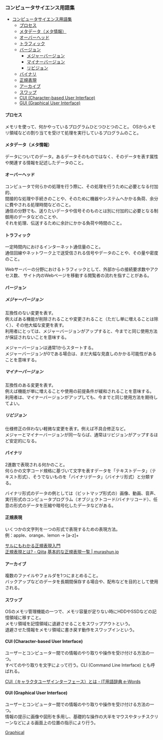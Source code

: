 ### コンピュータサイエンス用語集

- [コンピュータサイエンス用語集](#コンピュータサイエンス用語集)
  - [プロセス](#プロセス)
  - [メタデータ（メタ情報）](#メタデータメタ情報)
  - [オーバーヘッド](#オーバーヘッド)
  - [トラフィック](#トラフィック)
  - [バージョン](#バージョン)
    - [メジャーバージョン](#メジャーバージョン)
    - [マイナーバージョン](#マイナーバージョン)
    - [リビジョン](#リビジョン)
  - [バイナリ](#バイナリ)
  - [正規表現](#正規表現)
  - [アーカイブ](#アーカイブ)
  - [スワップ](#スワップ)
  - [CUI (Character-based User Interface)](#cui-character-based-user-interface)
  - [GUI (Graphical User Interface)](#gui-graphical-user-interface)

#### プロセス
メモリを使って、何かやっているプログラムひとつひとつのこと。
OSからメモリ領域などの割り当てを受けて処理を実行しているプログラムのこと。

#### メタデータ（メタ情報）
データについてのデータ。あるデータそのものではなく、そのデータを表す属性や関連する情報を記述したデータのこと。

#### オーバーヘッド
コンピュータで何らかの処理を行う際に、その処理を行うために必要となる付加的、  
間接的な処理や手続きのことや、そのために機器やシステムへかかる負荷、余分に費やされる処理時間などのこと。  
通信の分野でも、送りたいデータや信号そのものとは別に付加的に必要となる制御用のデータなどのことや、  
それを処理、伝送するために余計にかかる負荷や時間のこと。

#### トラフィック
一定時間内におけるインターネット通信量のこと。  
通信回線やネットワーク上で送受信される信号やデータのことや、その量や密度のこと。

Webサーバーの分野におけるトラフィックとして、外部からの接続要求数やアクセス数、
サイト内のWebページを移動する閲覧者の流れを指すことがある。

#### バージョン
##### メジャーバージョン
互換性のない変更を表す。  
例えばある機能が削除されることや変更されること（ただし単に増えることは除く）、その他大幅な変更を表す。  
利用者にとっては、メジャーバージョンがアップすると、今までと同じ使用方法が保証されないことを意味する。

メジャーバージョンは通常1からスタートする。  
メジャーバージョンが0である場合は、まだ大幅な見直しのかかる可能性があることを意味する。

##### マイナーバージョン
互換性のある変更を表す。  
例えば機能が単に増えることや使用の前提条件が緩和されることを意味する。  
利用者は、マイナーバージョンがアップしても、今までと同じ使用方法を期待してよい。

##### リビジョン
仕様修正の伴わない軽微な変更を表す。例えば不具合修正など。  
メジャーとマイナーバージョンが同一ならば、通常はリビジョンがアップするほど安定的になる。

#### バイナリ
2進数で表現される何かのこと。  
何らかの文字コード規格に基づいて文字を表すデータを「テキストデータ」（テキスト形式）、そうでないものを「バイナリデータ」（バイナリ形式）と分類する。

バイナリ形式のデータの例としては（ビットマップ形式の）画像、動画、音声、実行形式のコンピュータプログラム（オブジェクトコード/バイナリコード）、任意の形式のデータを圧縮や暗号化したデータなどがある。

#### 正規表現
いくつかの文字列を一つの形式で表現するための表現方法。  
例：apple、orange、lemon → [a-z]+

[サルにもわかる正規表現入門](https://userweb.mnet.ne.jp/nakama/)  
[正規表現とは? \- Qiita](https://qiita.com/soarflat/items/2b50c1efe2ea54a762d7)
[基本的な正規表現一覧 \| murashun\.jp](https://murashun.jp/article/programming/regular-expression.html)

#### アーカイブ
複数のファイルやフォルダを1つにまとめること。  
バックアップなどのデータを長期間保存する場合や、配布などを目的として使用される。

#### スワップ
OSのメモリ管理機能の一つで、メモリ容量が足りない時にHDDやSSDなどの記憶領域に移すこと。  
メモリ領域を記憶領域に退避させることをスワップアウトという。  
退避させた情報をメモリ領域に書き戻す動作をスワップインという。

#### CUI (Character-based User Interface)
ユーザーとコンピューター間での情報のやり取りや操作を受け付ける方法の一つ。  
すべてのやり取りを文字によって行う。CLI (Command Line Interface) とも呼ばれる。

[CUI（キャラクタユーザインターフェース）とは \- IT用語辞典 e\-Words](https://e-words.jp/w/CUI.html)

#### GUI (Graphical User Interface)
ユーザーとコンピューター間での情報のやり取りや操作を受け付ける方法の一つ。  
情報の提示に画像や図形を多用し、基礎的な操作の大半をマウスやタッチスクリーンなどによる画面上の位置の指示により行う。

[Graphical](https://e-words.jp/w/GUI.html)